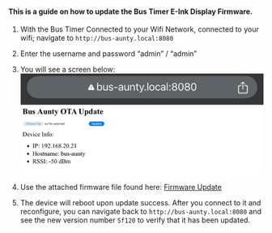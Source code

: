 #### This is a guide on how to update the Bus Timer E-Ink Display Firmware.

1. With the Bus Timer Connected to your Wifi Network, connected to your wifi; navigate to ```http://bus-aunty.local:8080```

2. Enter the username and password “admin” / “admin”

3. You will see a screen below:
![Bus Timer Firmware Update](/assets/OTA-update-page.jpeg)

4. Use the attached firmware file found here: [Firmware Update](./tree/main/firmware)

5. The device will reboot upon update success. After you connect to it and reconfigure, you can navigate back to ```http://bus-aunty.local:8080``` and see the new version number ```5f120``` to verify that it has been updated.